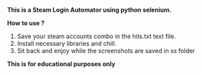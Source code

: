 <b>This is a Steam Login Automator using python selenium.</b>

<b>How to use ?</b>
<ol>
  <li>Save your steam accounts combo in the hits.txt text file.</li>
  <li>Install necessary libraries and chill.</li>
  <li>Sit back and enjoy while the screenshots are saved in ss folder</li>

  
  </ol>
  
  <b>This is for educational purposes only</b>
